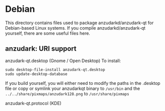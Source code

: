 
Debian
====================
This directory contains files used to package anzudarkd/anzudark-qt
for Debian-based Linux systems. If you compile anzudarkd/anzudark-qt yourself, there are some useful files here.

## anzudark: URI support ##


anzudark-qt.desktop  (Gnome / Open Desktop)
To install:

	sudo desktop-file-install anzudark-qt.desktop
	sudo update-desktop-database

If you build yourself, you will either need to modify the paths in
the .desktop file or copy or symlink your anzudarkqt binary to `/usr/bin`
and the `../../share/pixmaps/anzudark128.png` to `/usr/share/pixmaps`

anzudark-qt.protocol (KDE)

